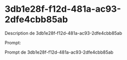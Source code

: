 # 3db1e28f-f12d-481a-ac93-2dfe4cbb85ab

Description de 3db1e28f-f12d-481a-ac93-2dfe4cbb85ab

Prompt:

Prompt de 3db1e28f-f12d-481a-ac93-2dfe4cbb85ab